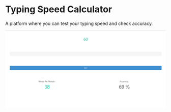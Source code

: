 # Typing Speed Calculator

A platform where you can test your typing speed and check accuracy.

![](./public/Screenshot%202022-10-22%20181511.png)
